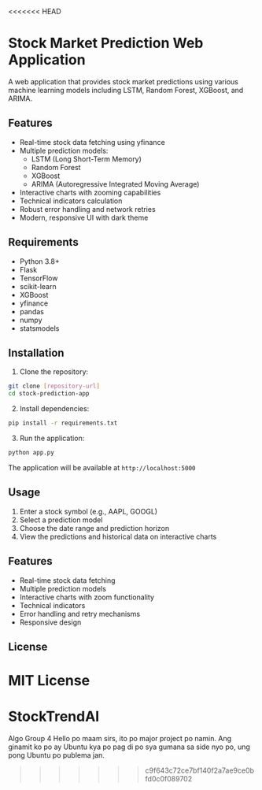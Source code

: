<<<<<<< HEAD
# Stock Market Prediction Web Application

A web application that provides stock market predictions using various machine learning models including LSTM, Random Forest, XGBoost, and ARIMA.

## Features

- Real-time stock data fetching using yfinance
- Multiple prediction models:
  - LSTM (Long Short-Term Memory)
  - Random Forest
  - XGBoost
  - ARIMA (Autoregressive Integrated Moving Average)
- Interactive charts with zooming capabilities
- Technical indicators calculation
- Robust error handling and network retries
- Modern, responsive UI with dark theme

## Requirements

- Python 3.8+
- Flask
- TensorFlow
- scikit-learn
- XGBoost
- yfinance
- pandas
- numpy
- statsmodels

## Installation

1. Clone the repository:
```bash
git clone [repository-url]
cd stock-prediction-app
```

2. Install dependencies:
```bash
pip install -r requirements.txt
```

3. Run the application:
```bash
python app.py
```

The application will be available at `http://localhost:5000`

## Usage

1. Enter a stock symbol (e.g., AAPL, GOOGL)
2. Select a prediction model
3. Choose the date range and prediction horizon
4. View the predictions and historical data on interactive charts

## Features

- Real-time stock data fetching
- Multiple prediction models
- Interactive charts with zoom functionality
- Technical indicators
- Error handling and retry mechanisms
- Responsive design

## License

MIT License 
=======
# StockTrendAI
Algo Group 4
Hello po maam sirs, ito po major project po namin. Ang ginamit ko po ay Ubuntu kya po pag di po sya gumana sa side nyo po, ung pong Ubuntu po publema jan.
>>>>>>> c9f643c72ce7bf140f2a7ae9ce0bfd0c0f089702
